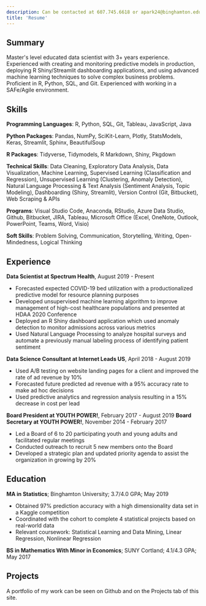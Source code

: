 ```yaml
---
description: Can be contacted at 607.745.6618 or apark24@binghamton.edu with relevant professional opportunities.
title: 'Resume'
---
```


Summary
---------

Master's level educated data scientist with 3+ years experience. Experienced with creating and monitoring predictive models in production, deploying R Shiny/Streamlit dashboarding applications, and using advanced machine learning techniques to solve complex business problems. Proficient in R, Python, SQL, and Git. Experienced with working in a SAFe/Agile environment. 

Skills
---------

**Programming Languages**: R, Python, SQL, Git, Tableau, JavaScript, Java

**Python Packages**: Pandas, NumPy, SciKit-Learn, Plotly, StatsModels, Keras, Streamlit, Sphinx, BeautifulSoup

**R Packages**: Tidyverse, Tidymodels, R Markdown, Shiny, Pkgdown

**Technical Skills**: Data Cleaning, Exploratory Data Analysis, Data Visualization, Machine Learning, Supervised Learning (Classification and Regression), Unsupervised Learning (Clustering, Anomaly Detection), Natural Language Processing & Text Analysis (Sentiment Analysis, Topic Modeling), Dashboarding (Shiny, Streamlit), Version Control (Git, Bitbucket), Web Scraping & APIs

**Programs**: Visual Studio Code, Anaconda, RStudio, Azure Data Studio, Github, Bitbucket, JIRA, Tableau, Microsoft Office (Excel, OneNote, Outlook, PowerPoint, Teams, Word, Visio)

**Soft Skills**: Problem Solving, Communication, Storytelling, Writing, Open-Mindedness, Logical Thinking

Experience
---------

**Data Scientist at Spectrum Health**, August 2019 - Present

* Forecasted expected COVID-19 bed utilization with a productionalized predictive model for resource planning purposes
* Developed unsupervised machine learning algorithm to improve management of high-cost healthcare populations and presented at HDAA 2020 Conference
* Deployed an R Shiny dashboard application which used anomaly detection to monitor admissions across various metrics
* Used Natural Language Processing to analyze hospital surveys and automate a previously manual labeling process of identifying patient sentiment

**Data Science Consultant at Internet Leads US**, April 2018 - August 2019

* Used A/B testing on website landing pages for a client and improved the rate of ad revenue by 10%
* Forecasted future predicted ad revenue with a 95% accuracy rate to make ad hoc decisions
* Used predictive analytics and regression analysis resulting in a 15% decrease in cost per lead


**Board President at YOUTH POWER!**, February 2017 - August 2019
**Board Secretary at YOUTH POWER!**, November 2014 - February 2017

* Led a Board of 6 to 20 participating youth and young adults and facilitated regular meetings
* Conducted outreach to recruit 5 new members onto the Board
* Developed a strategic plan and updated
priority agenda to assist the organization in growing by 20%

Education
---------

**MA in Statistics**; Binghamton University; 3.7/4.0 GPA; May 2019
* Obtained 97% prediction accuracy with a high dimensionality data set in a Kaggle competition
* Coordinated with the cohort to complete 4 statistical projects based on real-world data
* Relevant coursework: Statistical Learning and Data Mining, Linear Regression, Nonlinear Regression

**BS in Mathematics With Minor in Economics**; SUNY Cortland; 4.1/4.3 GPA; May 2017

Projects
---------

A portfolio of my work can be seen on Github and on the Projects tab of this site.